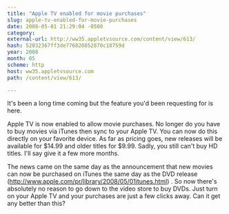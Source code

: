 ```yaml
---
title: "Apple TV enabled for movie purchases"
slug: apple-tv-enabled-for-movie-purchases
date: 2008-05-01 21:29:04 -0500
category: 
external-url: http://ww35.appletvsource.com/content/view/613/
hash: 52032367ff3de776820852870c18759d
year: 2008
month: 05
scheme: http
host: ww35.appletvsource.com
path: /content/view/613/

---
```


It's been a long time coming but the feature you'd been requesting for is here.


Apple TV is now enabled to allow movie purchases.  No longer do you have to buy movies via iTunes then sync to your Apple TV.  You can now do this directly on your favorite device.  As far as pricing goes, new releases will be available for $14.99 and older titles for $9.99.  Sadly, you still can't buy HD titles.  I'll say give it a few more months. 


The news came on the same day as the announcement that new movies can now be purchased on iTunes the same day as the DVD release (http://www.apple.com/pr/library/2008/05/01itunes.html) .  So now there's absolutely no reason to go down to the video store to buy DVDs.  Just turn on your Apple TV and your purchases are just a few clicks away.  Can it get any better than this?
